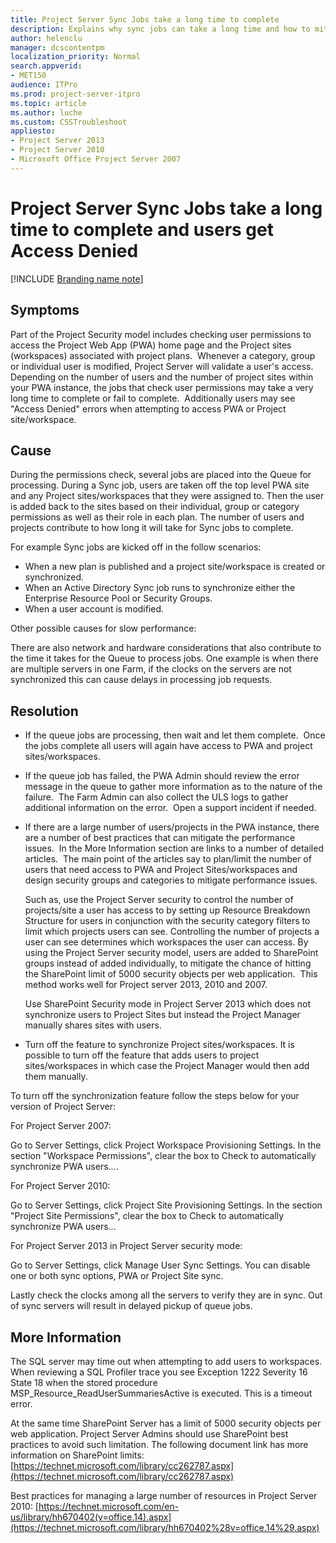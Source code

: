 ```yaml
---
title: Project Server Sync Jobs take a long time to complete
description: Explains why sync jobs can take a long time and how to mitigate the issue.
author: helenclu
manager: dcscontentpm
localization_priority: Normal
search.appverid: 
- MET150
audience: ITPro
ms.prod: project-server-itpro
ms.topic: article
ms.author: luche
ms.custom: CSSTroubleshoot
appliesto:
- Project Server 2013
- Project Server 2010
- Microsoft Office Project Server 2007
---
```


# Project Server Sync Jobs take a long time to complete and users get Access Denied

[!INCLUDE [Branding name note](../../../includes/branding-name-note.md)]

## Symptoms

Part of the Project Security model includes checking user permissions to access the Project Web App (PWA) home page and the Project sites (workspaces) associated with project plans.  Whenever a category, group or individual user is modified, Project Server will validate a user's access.  Depending on the number of users and the number of project sites within your PWA instance, the jobs that check user permissions may take a very long time to complete or fail to complete.  Additionally users may see "Access Denied" errors when attempting to access PWA or Project site/workspace. 

## Cause

During the permissions check, several jobs are placed into the Queue for processing. During a Sync job, users are taken off the top level PWA site and any Project sites/workspaces that they were assigned to. Then the user is added back to the sites based on their individual, group or category permissions as well as their role in each plan. The number of users and projects contribute to how long it will take for Sync jobs to complete. 

For example Sync jobs are kicked off in the follow scenarios:

- When a new plan is published and a project site/workspace is created or synchronized.
- When an Active Directory Sync job runs to synchronize either the Enterprise Resource Pool or Security Groups. 
- When a user account is modified.

Other possible causes for slow performance:

There are also network and hardware considerations that also contribute to the time it takes for the Queue to process jobs. One example is when there are multiple servers in one Farm, if the clocks on the servers are not synchronized this can cause delays in processing job requests.

## Resolution

- If the queue jobs are processing, then wait and let them complete.  Once the jobs complete all users will again have access to PWA and project sites/workspaces.  

- If the queue job has failed, the PWA Admin should review the error message in the queue to gather more information as to the nature of the failure.  The Farm Admin can also collect the ULS logs to gather additional information on the error.  Open a support incident if needed.

- If there are a large number of users/projects in the PWA instance, there are a number of best practices that can mitigate the performance issues.  In the More Information section are links to a number of detailed articles.  The main point of the articles say to plan/limit the number of users that need access to PWA and Project Sites/workspaces and design security groups and categories to mitigate performance issues. 

   Such as, use the Project Server security to control the number of projects/site a user has access to by setting up Resource Breakdown Structure for users in conjunction with the security category filters to limit which projects users can see. Controlling the number of projects a user can see determines which workspaces the user can access. By using the Project Server security model, users are added to SharePoint groups instead of added individually, to mitigate the chance of hitting the SharePoint limit of 5000 security objects per web application.  This method works well for Project server 2013, 2010 and 2007.

   Use SharePoint Security mode in Project Server 2013 which does not synchronize users to Project Sites but instead the Project Manager manually shares sites with users.

- Turn off the feature to synchronize Project sites/workspaces. It is possible to turn off the feature that adds users to project sites/workspaces in which case the Project Manager would then add them manually.

To turn off the synchronization feature follow the steps below for your version of Project Server:

For Project Server 2007:

Go to Server Settings, click Project Workspace Provisioning Settings. 
In the section "Workspace Permissions", clear the box to Check to automatically synchronize PWA users.... 

For Project Server 2010:

Go to Server Settings, click Project Site Provisioning Settings.
In the section "Project Site Permissions", clear the box to Check to automatically synchronize PWA users...

For Project Server 2013 in Project Server security mode:

Go to Server Settings, click Manage User Sync Settings. You can disable one or both sync options, PWA or Project Site sync. 

Lastly check the clocks among all the servers to verify they are in sync. Out of sync servers will result in delayed pickup of queue jobs.

## More Information

The SQL server may time out when attempting to add users to workspaces. When reviewing a SQL Profiler trace you see Exception 1222 Severity 16 State 18 when the stored procedure MSP_Resource_ReadUserSummariesActive is executed. This is a timeout error.

At the same time SharePoint Server has a limit of 5000 security objects per web application. Project Server Admins should use SharePoint best practices to avoid such limitation. The following document link has more information on SharePoint limits: [https://technet.microsoft.com/library/cc262787.aspx](https://technet.microsoft.com/library/cc262787.aspx)

Best practices for managing a large number of resources in Project Server 2010: [https://technet.microsoft.com/en-us/library/hh670402(v=office.14).aspx](https://technet.microsoft.com/library/hh670402%28v=office.14%29.aspx)
